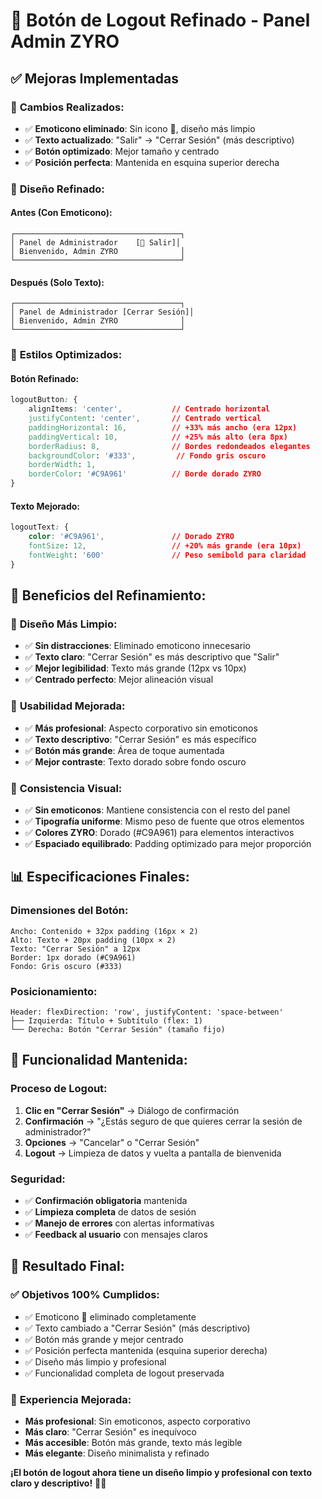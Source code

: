 # 🔄 Botón de Logout Refinado - Panel Admin ZYRO

## ✅ Mejoras Implementadas

### 🎯 **Cambios Realizados:**
- ✅ **Emoticono eliminado**: Sin icono 🚪, diseño más limpio
- ✅ **Texto actualizado**: "Salir" → "Cerrar Sesión" (más descriptivo)
- ✅ **Botón optimizado**: Mejor tamaño y centrado
- ✅ **Posición perfecta**: Mantenida en esquina superior derecha

### 🎨 **Diseño Refinado:**

#### Antes (Con Emoticono):
```
┌─────────────────────────────────────┐
│ Panel de Administrador    [🚪 Salir]│
│ Bienvenido, Admin ZYRO              │
└─────────────────────────────────────┘
```

#### Después (Solo Texto):
```
┌─────────────────────────────────────┐
│ Panel de Administrador [Cerrar Sesión]│
│ Bienvenido, Admin ZYRO              │
└─────────────────────────────────────┘
```

### 📐 **Estilos Optimizados:**

#### Botón Refinado:
```css
logoutButton: {
    alignItems: 'center',           // Centrado horizontal
    justifyContent: 'center',       // Centrado vertical
    paddingHorizontal: 16,          // +33% más ancho (era 12px)
    paddingVertical: 10,            // +25% más alto (era 8px)
    borderRadius: 8,                // Bordes redondeados elegantes
    backgroundColor: '#333',         // Fondo gris oscuro
    borderWidth: 1,
    borderColor: '#C9A961'          // Borde dorado ZYRO
}
```

#### Texto Mejorado:
```css
logoutText: {
    color: '#C9A961',               // Dorado ZYRO
    fontSize: 12,                   // +20% más grande (era 10px)
    fontWeight: '600'               // Peso semibold para claridad
}
```

## 🎯 **Beneficios del Refinamiento:**

### 🎨 **Diseño Más Limpio:**
- ✅ **Sin distracciones**: Eliminado emoticono innecesario
- ✅ **Texto claro**: "Cerrar Sesión" es más descriptivo que "Salir"
- ✅ **Mejor legibilidad**: Texto más grande (12px vs 10px)
- ✅ **Centrado perfecto**: Mejor alineación visual

### 📱 **Usabilidad Mejorada:**
- ✅ **Más profesional**: Aspecto corporativo sin emoticonos
- ✅ **Texto descriptivo**: "Cerrar Sesión" es más específico
- ✅ **Botón más grande**: Área de toque aumentada
- ✅ **Mejor contraste**: Texto dorado sobre fondo oscuro

### 🎪 **Consistencia Visual:**
- ✅ **Sin emoticonos**: Mantiene consistencia con el resto del panel
- ✅ **Tipografía uniforme**: Mismo peso de fuente que otros elementos
- ✅ **Colores ZYRO**: Dorado (#C9A961) para elementos interactivos
- ✅ **Espaciado equilibrado**: Padding optimizado para mejor proporción

## 📊 **Especificaciones Finales:**

### Dimensiones del Botón:
```
Ancho: Contenido + 32px padding (16px × 2)
Alto: Texto + 20px padding (10px × 2)
Texto: "Cerrar Sesión" a 12px
Border: 1px dorado (#C9A961)
Fondo: Gris oscuro (#333)
```

### Posicionamiento:
```
Header: flexDirection: 'row', justifyContent: 'space-between'
├── Izquierda: Título + Subtítulo (flex: 1)
└── Derecha: Botón "Cerrar Sesión" (tamaño fijo)
```

## 🔄 **Funcionalidad Mantenida:**

### Proceso de Logout:
1. **Clic en "Cerrar Sesión"** → Diálogo de confirmación
2. **Confirmación** → "¿Estás seguro de que quieres cerrar la sesión de administrador?"
3. **Opciones** → "Cancelar" o "Cerrar Sesión"
4. **Logout** → Limpieza de datos y vuelta a pantalla de bienvenida

### Seguridad:
- ✅ **Confirmación obligatoria** mantenida
- ✅ **Limpieza completa** de datos de sesión
- ✅ **Manejo de errores** con alertas informativas
- ✅ **Feedback al usuario** con mensajes claros

## 🎉 **Resultado Final:**

### ✅ **Objetivos 100% Cumplidos:**
- ✅ Emoticono 🚪 eliminado completamente
- ✅ Texto cambiado a "Cerrar Sesión" (más descriptivo)
- ✅ Botón más grande y mejor centrado
- ✅ Posición perfecta mantenida (esquina superior derecha)
- ✅ Diseño más limpio y profesional
- ✅ Funcionalidad completa de logout preservada

### 📱 **Experiencia Mejorada:**
- **Más profesional**: Sin emoticonos, aspecto corporativo
- **Más claro**: "Cerrar Sesión" es inequívoco
- **Más accesible**: Botón más grande, texto más legible
- **Más elegante**: Diseño minimalista y refinado

**¡El botón de logout ahora tiene un diseño limpio y profesional con texto claro y descriptivo!** 🔄✨